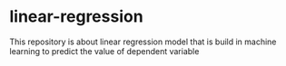 # linear-regression
This repository is about linear regression model that is build in machine learning to predict the value of dependent variable 
